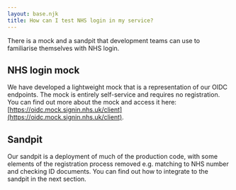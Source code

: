 ```yaml
---
layout: base.njk
title: How can I test NHS login in my service?
---
```


 There is a mock and a sandpit that development teams can use to familiarise themselves with NHS login.

 ## NHS login mock

 We have developed a lightweight mock that is a representation of our OIDC endpoints. The mock is entirely self-service and requires no registration. You can find out more about the mock and access it here: [https://oidc.mock.signin.nhs.uk/client](https://oidc.mock.signin.nhs.uk/client). 

 ## Sandpit
 
 Our sandpit is a deployment of much of the production code, with some elements of the registration process removed e.g. matching to NHS number and checking ID documents. You can find out how to integrate to the sandpit in the next section.

